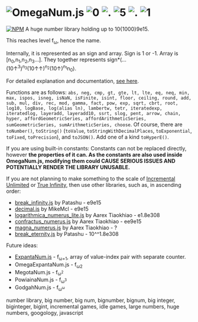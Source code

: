 # ![OmegaNum.js](https://raw.githubusercontent.com/Naruyoko/OmegaNum.js/non-code/OmegaNumJS.png) ![0](https://raw.githubusercontent.com/Naruyoko/OmegaNum.js/non-code/0.png) ![.](https://raw.githubusercontent.com/Naruyoko/OmegaNum.js/non-code/dot.png) ![5](https://raw.githubusercontent.com/Naruyoko/OmegaNum.js/non-code/5.png) ![.](https://raw.githubusercontent.com/Naruyoko/OmegaNum.js/non-code/dot.png) ![1](https://raw.githubusercontent.com/Naruyoko/OmegaNum.js/non-code/1.png)
[![NPM](https://img.shields.io/npm/v/omega_num.js.svg)](https://www.npmjs.com/package/omega_num.js)
A huge number library holding up to 10{1000}9e15.

This reaches level f<sub>ω</sub>, hence the name.

Internally, it is represented as an sign and array. Sign is 1 or -1. Array is \[n<sub>0</sub>,n<sub>1</sub>,n<sub>2</sub>,n<sub>3</sub>...]. They together represents sign\*(...(10↑<sup>3</sup>)<sup>n<sub>3</sub></sup>(10↑↑)<sup>n<sub>2</sub></sup>(10↑)<sup>n<sub>1</sub></sup>n<sub>0</sub>).

For detailed explanation and documentation, [see here](https://naruyoko.github.io/OmegaNum.js/index.html).

Functions are as follows: `abs, neg, cmp, gt, gte, lt, lte, eq, neq, min, max, ispos, isneg, isNaN, isFinite, isint, floor, ceiling, round, add, sub, mul, div, rec, mod, gamma, fact, pow, exp, sqrt, cbrt, root, log10, logBase, log(alias ln), lambertw, tetr, iteratedexp, iteratedlog, layeradd, layeradd10, ssrt, slog, pent, arrow, chain, hyper, affordGeometricSeries, affordArithmeticSeries, sumGeometricSeries, sumArithmeticSeries, choose`. Of course, there are `toNumber()`, `toString()` (`toValue`, `toStringWithDecimalPlaces`, `toExponential`, `toFixed`, `toPrecision`), and `toJSON()`. Add one of a kind `toHyperE()`.

If you are using built-in constants: Constants can not be replaced directly, however **the properties of it can. As the constants are also used inside OmegaNum.js, modifying them could CAUSE SERIOUS ISSUES AND POTENTIALLY RENDER THE LIBRARY UNUSABLE.**

If you are not planning to make something to the scale of [Incremental Unlimited](https://play.google.com/store/apps/details?id=com.antoine.mathematician.oddlittlegame) or [True Infinity](https://reinhardt-c.github.io/TrueInfinity), then use other libraries, such as, in ascending order:

* [break_infinity.js](https://github.com/Patashu/break_infinity.js) by Patashu - e9e15
* [decimal.js](https://github.com/MikeMcl/decimal.js) by MikeMcl - e9e15
* [logarithmica_numerus_lite.js](https://github.com/aarextiaokhiao/magna_numerus.js/blob/master/logarithmica_numerus_lite.js) by Aarex Tiaokhiao - e1.8e308
* [confractus_numerus.js](https://github.com/aarextiaokhiao/magna_numerus.js/blob/master/confractus_numerus.js) by Aarex Tiaokhiao - ee9e15
* [magna_numerus.js](https://github.com/aarextiaokhiao/magna_numerus.js/blob/master/magna_numerus.js) by Aarex Tiaokhiao - ?
* [break_eternity.js](https://github.com/Patashu/break_eternity.js) by Patashu - 10^^1.8e308

Future ideas:

* [ExpantaNum.js](https://github.com/Naruyoko/ExpantaNum.js) - f<sub>ω+1</sub>, array of value-index pair with separate counter.
* OmegaExpantaNum.js - f<sub>ω2</sub>
* MegotaNum.js - f<sub>ω<sup>2</sup></sub>
* PowiainaNum.js - f<sub>ω<sup>3</sup></sub>
* GodgahNum.js - f<sub>ω<sup>ω</sup></sub>

number library, big number, big num, bignumber, bignum, big integer, biginteger, bigint, incremental games, idle games, large numbers, huge numbers, googology, javascript
